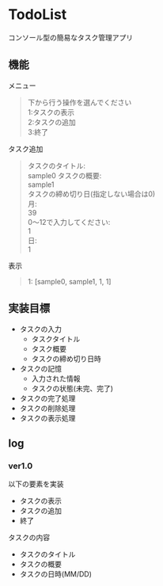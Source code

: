 # TodoList
コンソール型の簡易なタスク管理アプリ

## 機能
メニュー  

>下から行う操作を選んでください  
1:タスクの表示  
2:タスクの追加  
3:終了  

タスク追加  
>タスクのタイトル:  
sample0
タスクの概要:  
sample1  
タスクの締め切り日(指定しない場合は0)  
月:  
39  
0～12で入力してください:  
1  
日:  
1  

表示
>1: [sample0, sample1, 1, 1]  

## 実装目標

- タスクの入力
	- タスクタイトル  
	- タスク概要  
	- タスクの締め切り日時  
- タスクの記憶
	- 入力された情報  
	- タスクの状態(未完、完了)  
- タスクの完了処理
- タスクの削除処理
- タスクの表示処理

## log
### ver1.0
以下の要素を実装  
- タスクの表示
- タスクの追加
- 終了

タスクの内容
- タスクのタイトル
- タスクの概要
- タスクの日時(MM/DD)

